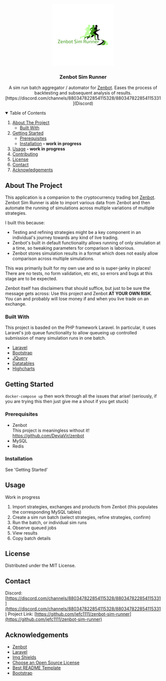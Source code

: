 
<p align="center">
  <a href="https://github.com/jefc1111/zenbot-sim-runner">
    <img src="readme_images/logo_200x200.png" alt="Logo" width="200" height="200">
  </a>

  <h3 align="center">Zenbot Sim Runner</h3>

  <p align="center">
    A sim run batch aggregator / automator for <a href="https://github.com/DeviaVir/zenbot">Zenbot</a>. Eases the process of backtesting and subsequent analysis of results.
    <br />
    [https://discord.com/channels/880347822854115328/880347822854115331](Discord)
  </p>
</p>



<!-- TABLE OF CONTENTS -->
<details open="open">
  <summary>Table of Contents</summary>
  <ol>
    <li>
      <a href="#about-the-project">About The Project</a>
      <ul>
        <li><a href="#built-with">Built With</a></li>
      </ul>
    </li>
    <li>
      <a href="#getting-started">Getting Started</a>
      <ul>
        <li><a href="#prerequisites">Prerequisites</a></li>
        <li><a href="#installation">Installation</a><strong> - work in progress</strong></li>
      </ul>
    </li>
    <li><a href="#usage">Usage</a><strong> - work in progress</strong></li>
    <li><a href="#contributing">Contributing</a></li>
    <li><a href="#license">License</a></li>
    <li><a href="#contact">Contact</a></li>
    <li><a href="#acknowledgements">Acknowledgements</a></li>
  </ol>
</details>

## About The Project
This application is a companion to the cryptocurrency trading bot <a href="https://github.com/DeviaVir/zenbot">Zenbot</a>. Zenbot Sim Runner is able to import various data from Zenbot and then automate the running of simulations across multiple variations of multiple strategies.

I built this because:
* Testing and refining strategies might be a key component in an individual's journey towards any kind of live trading.
* Zenbot's built in default functionality allows running of only simulation at a time, so tweaking parameters for comparison is laborious.
* Zenbot stores simulation results in a format which does not easily allow comparison across multiple simulations. 

This was primarily built for my own use and so is super-janky in places! There are no tests, no form validation, etc etc, so errors and bugs at this stage are to be expected. 

Zenbot itself has disclaimers that should suffice, but just to be sure the message gets across: Use this project and Zenbot <strong>AT YOUR OWN RISK</strong>. You can and probably will lose money if and when you live trade on an exchange.

### Built With

This project is basded on the PHP framework Laravel. In particular, it uses Laravel's job queue functionality to allow queueing up controlled submission of many simulation runs in one batch. 
* [Laravel](https://laravel.com)
* [Bootstrap](https://getbootstrap.com)
* [JQuery](https://jquery.com)
* [Datatables](https://datatables.net/manual/)
* [Highcharts](https://www.highcharts.com/)


## Getting Started

`docker-compose up` then work through all the issues that arise! (seriously, if you are trying this then just give me a shout if you get stuck)

### Prerequisites

* Zenbot  
  This project is meaningless without it!  
  https://github.com/DeviaVir/zenbot
* MySQL
* Redis  
  
### Installation

See 'Getting Started'

## Usage

Work in progress

1. Import strategies, exchanges and products from Zenbot (this populates the corresponding MySQL tables)
2. Create a sim run batch (select strategies, refine strategies, confirm)
3. Run the batch, or individual sim runs
4. Observe queued jobs
5. View results
6. Copy batch details

## License

Distributed under the MIT License.

## Contact

Discord: [https://discord.com/channels/880347822854115328/880347822854115331](https://discord.com/channels/880347822854115328/880347822854115331)
Project Link: [https://github.com/jefc1111/zenbot-sim-runner](https://github.com/jefc1111/zenbot-sim-runner)



<!-- ACKNOWLEDGEMENTS -->
## Acknowledgements
* [Zenbot](https://github.com/DeviaVir/zenbot)
* [Laravel](https://laravel.com/)
* [Img Shields](https://shields.io)
* [Choose an Open Source License](https://choosealicense.com)
* [Best README Template](https://github.com/othneildrew/Best-README-Template)
* [Bootstrap](https://getbootstrap.com/)





<!-- MARKDOWN LINKS & IMAGES -->
<!-- https://www.markdownguide.org/basic-syntax/#reference-style-links -->
[contributors-shield]: https://img.shields.io/github/contributors/othneildrew/Best-README-Template.svg?style=for-the-badge
[contributors-url]: https://github.com/jefc1111/zenbot-sim-runner/graphs/contributors
[forks-shield]: https://img.shields.io/github/forks/othneildrew/Best-README-Template.svg?style=for-the-badge
[forks-url]: https://github.com/jefc1111/zenbot-sim-runner/network/members
[stars-shield]: https://img.shields.io/github/stars/othneildrew/Best-README-Template.svg?style=for-the-badge
[stars-url]: https://github.com/jefc1111/zenbot-sim-runner/stargazers
[issues-shield]: https://img.shields.io/github/issues/othneildrew/Best-README-Template.svg?style=for-the-badge
[issues-url]: https://github.com/jefc1111/zenbot-sim-runner/issues
[license-shield]: https://img.shields.io/github/license/othneildrew/Best-README-Template.svg?style=for-the-badge
[license-url]: https://github.com/jefc1111/zenbot-sim-runner/blob/master/LICENSE.txt
[linkedin-shield]: https://img.shields.io/badge/-LinkedIn-black.svg?style=for-the-badge&logo=linkedin&colorB=555
[linkedin-url]: https://www.linkedin.com/in/geoff-clayton-b0222982/
[product-screenshot]: readme_images/main_screenshot.png
[product-screenshot-1]: readme_images/screenshots_290421/1_new_sim_run_batch.png
[product-screenshot-2]: readme_images/screenshots_290421/2_select_strategies.png
[product-screenshot-3]: readme_images/screenshots_290421/3_refine_strategies.png
[product-screenshot-4]: readme_images/screenshots_290421/4_review_sim_runs.png
[product-screenshot-5]: readme_images/screenshots_290421/5_batch_ready_to_run.png
[product-screenshot-6]: readme_images/screenshots_290421/6_batch_results.png
[product-screenshot-7]: readme_images/screenshots_290421/7_results_of_one_sim_run.png
[product-screenshot-8]: readme_images/screenshots_250521/1_batch_analysis_chart.png
[product-screenshot-9]: readme_images/screenshots_250521/2_batch_family_tree.png














